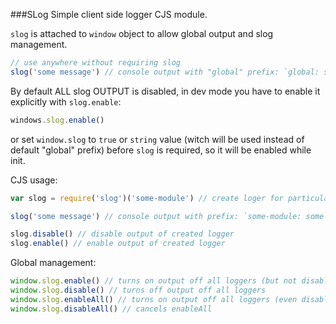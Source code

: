 ###SLog
Simple client side logger CJS module.

`slog` is attached to `window` object to allow  global output and slog management.

```javascript
// use anywhere without requiring slog
slog('some message') // console output with "global" prefix: `global: some message`
```

By default ALL slog OUTPUT is disabled, in dev mode you have to enable it explicitly with `slog.enable`:

```javascript
windows.slog.enable()
```

or set `window.slog` to `true` or `string` value (witch will be used instead of default "global" prefix) before `slog` is required, so it will be enabled while init.

CJS usage:

```javascript
var slog = require('slog')('some-module') // create loger for particular module, output is enabled by default

slog('some message') // console output with prefix: `some-module: some message`

slog.disable() // disable output of created logger
slog.enable() // enable output of created logger
```

Global management:

```javascript
window.slog.enable() // turns on output off all loggers (but not disabled)
window.slog.disable() // turns off output off all loggers
window.slog.enableAll() // turns on output off all loggers (even disabled)
window.slog.disableAll() // cancels enableAll
```
